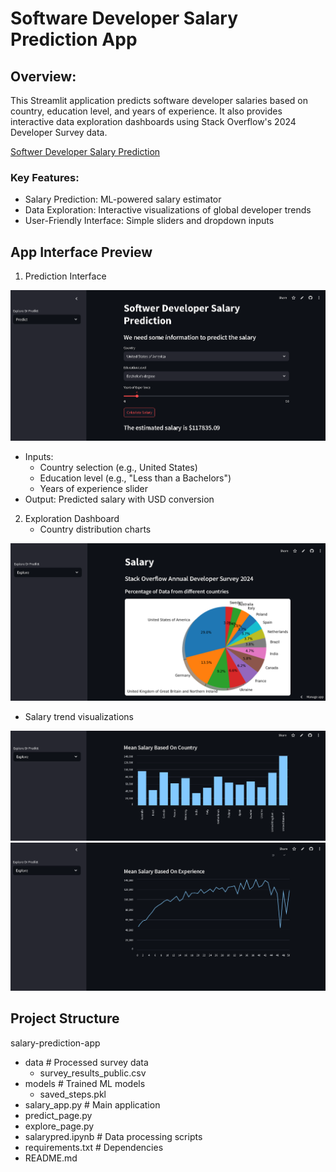 # Software Developer Salary Prediction App
## Overview:
This Streamlit application predicts software developer salaries based on country, education level, and years of experience. It also provides interactive data exploration dashboards using Stack Overflow's 2024 Developer Survey data.

[Softwer Developer Salary Prediction](https://ml-web-app-dzefxzjgce2krfmyqma3tl.streamlit.app)

### Key Features:
- Salary Prediction: ML-powered salary estimator
- Data Exploration: Interactive visualizations of global developer trends
- User-Friendly Interface: Simple sliders and dropdown inputs

## App Interface Preview
1. Prediction Interface

![](predictioninterface.PNG)

- Inputs:
  - Country selection (e.g., United States)
  - Education level (e.g., "Less than a Bachelors")
  - Years of experience slider
- Output: Predicted salary with USD conversion

2. Exploration Dashboard
   - Country distribution charts
     
![](exploreinterface01.PNG)

   -  Salary trend visualizations

![](exploreint02.PNG)
![](explore03.PNG)
## Project Structure
salary-prediction-app
  - data                  # Processed survey data
     - survey_results_public.csv
  - models                # Trained ML models
     - saved_steps.pkl
  - salary_app.py                  # Main application
  - predict_page.py
  - explore_page.py
  - salarypred.ipynb         # Data processing scripts
  - requirements.txt        # Dependencies
  - README.md


  
